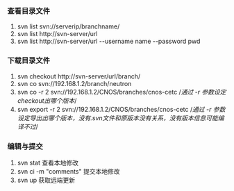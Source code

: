 ### 查看目录文件
1. svn list svn://serverip/branchname/
2. svn list http://svn-server/url
3. svn list http://svn-server/url  --username name --password pwd

### 下载目录文件
1. svn checkout http://svn-server/url/branch/
2. svn co svn://192.168.1.2/branch/neutron
3. svn co  -r 2 svn://192.168.1.2/CNOS/branches/cnos-cetc  /*通过 -r 参数设定checkout出哪个版本*/
4. svn export -r 2 svn://192.168.1.2/CNOS/branches/cnos-cetc  /*通过 -r 参数设定导出出哪个版本，没有.svn文件和原版本没有关系，没有版本信息可能编译不过*/

### 编辑与提交
1. svn stat   查看本地修改
2. svn ci -m "comments"   提交本地修改
3. svn up    获取远端更新